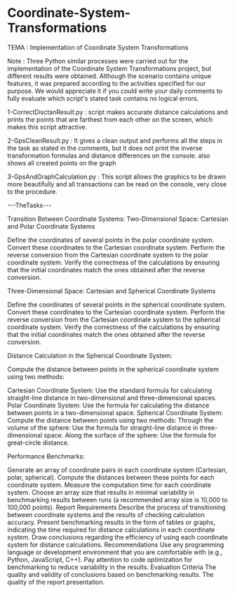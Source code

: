 # Coordinate-System-Transformations

TEMA : Implementation of Coordinate System Transformations

Note : Three Python similar processes were carried out for the implementation of the Coordinate System Transformations project, but different results were obtained. Although the scenario contains unique features, it was prepared according to the activities specified for our purpose. We would appreciate it if you could write your daily comments to fully evaluate which script's stated task contains no logical errors.
 
 1-CorrectDisctanResult.py : script makes accurate distance calculations and prints the points that are farthest from each other on the screen, which makes this script attractive.
 
 2-GpsCleanResult.py : It gives a clean output and performs all the steps in the task as stated in the comments, but it does not print the inverse transformation formulas and distance differences on the console. also shows all created points on the graph
 
 3-GpsAndGraphCalculation.py : This script allows the graphics to be drawn more beautifully and all transactions can be read on the console, very close to the procedure.
 
 ---TheTasks---
 
Transition Between Coordinate Systems:
Two-Dimensional Space: Cartesian and Polar Coordinate Systems

Define the coordinates of several points in the polar coordinate system.
Convert these coordinates to the Cartesian coordinate system.
Perform the reverse conversion from the Cartesian coordinate system to the polar coordinate system.
Verify the correctness of the calculations by ensuring that the initial coordinates match the ones obtained after the reverse conversion.

Three-Dimensional Space: Cartesian and Spherical Coordinate Systems

Define the coordinates of several points in the spherical coordinate system.
Convert these coordinates to the Cartesian coordinate system.
Perform the reverse conversion from the Cartesian coordinate system to the spherical coordinate system.
Verify the correctness of the calculations by ensuring that the initial coordinates match the ones obtained after the reverse conversion.

Distance Calculation in the Spherical Coordinate System:

Compute the distance between points in the spherical coordinate system using two methods:

Cartesian Coordinate System: Use the standard formula for calculating straight-line distance in two-dimensional and three-dimensional spaces.
Polar Coordinate System: Use the formula for calculating the distance between points in a two-dimensional space.
Spherical Coordinate System: Compute the distance between points using two methods:
Through the volume of the sphere: Use the formula for straight-line distance in three-dimensional space.
Along the surface of the sphere: Use the formula for great-circle distance.

Performance Benchmarks:

Generate an array of coordinate pairs in each coordinate system (Cartesian, polar, spherical).
Compute the distances between these points for each coordinate system.
Measure the computation time for each coordinate system.
Choose an array size that results in minimal variability in benchmarking results between runs (a recommended array size is 10,000 to 100,000 points).
Report Requirements
Describe the process of transitioning between coordinate systems and the results of checking calculation accuracy.
Present benchmarking results in the form of tables or graphs, indicating the time required for distance calculations in each coordinate system.
Draw conclusions regarding the efficiency of using each coordinate system for distance calculations.
Recommendations
Use any programming language or development environment that you are comfortable with (e.g., Python, JavaScript, C++).
Pay attention to code optimization for benchmarking to reduce variability in the results.
Evaluation Criteria
The quality and validity of conclusions based on benchmarking results.
The quality of the report presentation.
